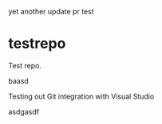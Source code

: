 yet another update pr test
# testrepo
Test repo.

baasd

Testing out Git integration with Visual Studio

asdgasdf
